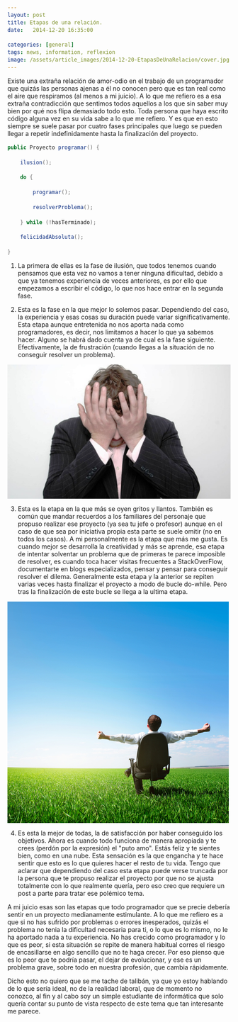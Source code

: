 ```yaml
---
layout: post
title: Etapas de una relación.
date:   2014-12-20 16:35:00

categories: [general]
tags: news, information, reflexion
image: /assets/article_images/2014-12-20-EtapasDeUnaRelacion/cover.jpg
---
```


Existe una extraña relación de amor-odio en el trabajo de un programador que quizás las personas ajenas a él no conocen pero que es tan real como el aire que respiramos (al menos a mi juicio). A lo que me refiero es a esa extraña contradicción que sentimos todos aquellos a los que sin saber muy bien por qué nos flipa demasiado todo esto. Toda persona que haya escrito código alguna vez en su vida sabe a lo que me refiero. Y es que en esto siempre se suele pasar por cuatro fases principales que luego se pueden llegar a repetir indefinidamente hasta la finalización del proyecto.


```java
public Proyecto programar() {

	ilusion();

	do {

		programar();

		resolverProblema();

	} while (!hasTerminado);

	felicidadAbsoluta();

}

```

1. La primera de ellas es la fase de ilusión, que todos tenemos cuando pensamos que esta vez no vamos a tener ninguna dificultad, debido a que ya tenemos experiencia de veces anteriores, es por ello que empezamos a escribir el código, lo que nos hace entrar en la segunda fase.


2. Esta es la fase en la que mejor lo solemos pasar. Dependiendo del caso, la experiencia y esas cosas su duración puede variar significativamente. Esta etapa aunque entretenida no nos aporta nada como programadores, es decir, nos limitamos a hacer lo que ya sabemos hacer. Alguno se habrá dado cuenta ya de cual es la fase siguiente. Efectivamente, la de frustración (cuando llegas a la situación de no conseguir resolver un problema).


<img src="/assets/article_images/2014-12-20-EtapasDeUnaRelacion/frustraccion.jpg " align="center" >

3. Esta es la etapa en la que más se oyen gritos y llantos. También es común que mandar recuerdos a los familiares del personaje que propuso realizar ese proyecto (ya sea tu jefe o profesor) aunque en el caso de que sea por iniciativa propia esta parte se suele omitir (no en todos los casos). A mi personalmente es la etapa que más me gusta. Es cuando mejor se desarrolla la creatividad y más se aprende, esa etapa de intentar solventar un problema que de primeras te parece imposible de resolver, es cuando toca hacer visitas frecuentes a StackOverFlow, documentarte en blogs especializados, pensar y pensar para conseguir resolver el dilema. Generalmente esta etapa y la anterior se repiten varias veces hasta finalizar el proyecto a modo de bucle do-while. Pero tras la finalización de este bucle se llega a la ultima etapa.


<img src="/assets/article_images/2014-12-20-EtapasDeUnaRelacion/satisfaccion.jpg " align="center" >

4. Es esta la mejor de todas, la de satisfacción por haber conseguido los objetivos. Ahora es cuando todo funciona de manera apropiada y te crees (perdón por la expresión) el "puto amo". Estás feliz y te sientes bien, como en una nube. Esta sensación es la que engancha y te hace sentir que esto es lo que quieres hacer el resto de tu vida. Tengo que aclarar que dependiendo del caso esta etapa puede verse truncada por la persona que te propuso realizar el proyecto por que no se ajusta totalmente con lo que realmente quería, pero eso creo que requiere un post a parte para tratar ese polémico tema.


A mi juicio esas son las etapas que todo programador que se precie debería sentir en un proyecto medianamente estimulante. A lo que me refiero es a que si no has sufrido por problemas o errores inesperados, quizás el problema no tenia la dificultad necesaria para ti, o lo que es lo mismo, no le ha aportado nada a tu experiencia. No has crecido como programador y lo que es peor, si esta situación se repite de manera habitual corres el riesgo de encasillarse en algo sencillo que no te haga crecer. Por eso pienso que es lo peor que te podría pasar, el dejar de evolucionar, y ese es un problema grave, sobre todo en nuestra profesión, que cambia rápidamente.


Dicho esto no quiero que se me tache de talibán, ya que yo estoy hablando de lo que sería ideal, no de la realidad laboral, que de momento no conozco, al fin y al cabo soy un simple estudiante de informática que solo quería contar su punto de vista respecto de este tema que tan interesante me parece.
